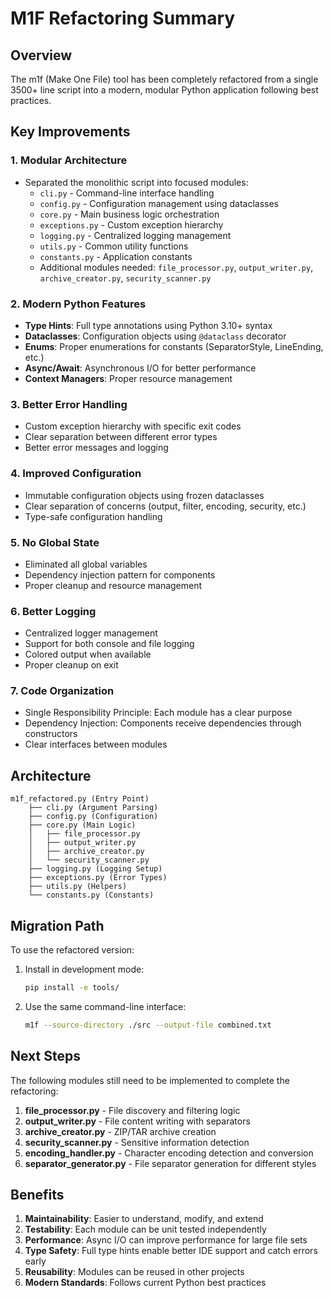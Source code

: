 # M1F Refactoring Summary

## Overview

The m1f (Make One File) tool has been completely refactored from a single 3500+
line script into a modern, modular Python application following best practices.

## Key Improvements

### 1. **Modular Architecture**

- Separated the monolithic script into focused modules:
  - `cli.py` - Command-line interface handling
  - `config.py` - Configuration management using dataclasses
  - `core.py` - Main business logic orchestration
  - `exceptions.py` - Custom exception hierarchy
  - `logging.py` - Centralized logging management
  - `utils.py` - Common utility functions
  - `constants.py` - Application constants
  - Additional modules needed: `file_processor.py`, `output_writer.py`,
    `archive_creator.py`, `security_scanner.py`

### 2. **Modern Python Features**

- **Type Hints**: Full type annotations using Python 3.10+ syntax
- **Dataclasses**: Configuration objects using `@dataclass` decorator
- **Enums**: Proper enumerations for constants (SeparatorStyle, LineEnding,
  etc.)
- **Async/Await**: Asynchronous I/O for better performance
- **Context Managers**: Proper resource management

### 3. **Better Error Handling**

- Custom exception hierarchy with specific exit codes
- Clear separation between different error types
- Better error messages and logging

### 4. **Improved Configuration**

- Immutable configuration objects using frozen dataclasses
- Clear separation of concerns (output, filter, encoding, security, etc.)
- Type-safe configuration handling

### 5. **No Global State**

- Eliminated all global variables
- Dependency injection pattern for components
- Proper cleanup and resource management

### 6. **Better Logging**

- Centralized logger management
- Support for both console and file logging
- Colored output when available
- Proper cleanup on exit

### 7. **Code Organization**

- Single Responsibility Principle: Each module has a clear purpose
- Dependency Injection: Components receive dependencies through constructors
- Clear interfaces between modules

## Architecture

```
m1f_refactored.py (Entry Point)
    ├── cli.py (Argument Parsing)
    ├── config.py (Configuration)
    ├── core.py (Main Logic)
    │   ├── file_processor.py
    │   ├── output_writer.py
    │   ├── archive_creator.py
    │   └── security_scanner.py
    ├── logging.py (Logging Setup)
    ├── exceptions.py (Error Types)
    ├── utils.py (Helpers)
    └── constants.py (Constants)
```

## Migration Path

To use the refactored version:

1. Install in development mode:

   ```bash
   pip install -e tools/
   ```

2. Use the same command-line interface:
   ```bash
   m1f --source-directory ./src --output-file combined.txt
   ```

## Next Steps

The following modules still need to be implemented to complete the refactoring:

1. **file_processor.py** - File discovery and filtering logic
2. **output_writer.py** - File content writing with separators
3. **archive_creator.py** - ZIP/TAR archive creation
4. **security_scanner.py** - Sensitive information detection
5. **encoding_handler.py** - Character encoding detection and conversion
6. **separator_generator.py** - File separator generation for different styles

## Benefits

1. **Maintainability**: Easier to understand, modify, and extend
2. **Testability**: Each module can be unit tested independently
3. **Performance**: Async I/O can improve performance for large file sets
4. **Type Safety**: Full type hints enable better IDE support and catch errors
   early
5. **Reusability**: Modules can be reused in other projects
6. **Modern Standards**: Follows current Python best practices
